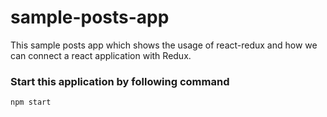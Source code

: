 # sample-posts-app
This sample posts app which shows the usage of react-redux and how we can connect a react application with Redux.

### Start this application by following command
```zsh
npm start
```